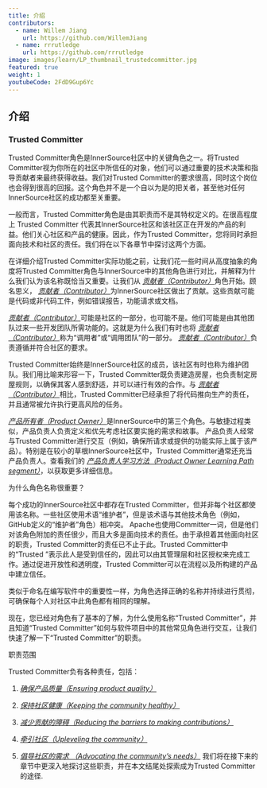 ```yaml
---
title: 介绍
contributors:
  - name: Willem Jiang
    url: https://github.com/WillemJiang
  - name: rrrutledge
    url: https://github.com/rrrutledge
image: images/learn/LP_thumbnail_trustedcommitter.jpg
featured: true
weight: 1
youtubeCode: 2FdD9Gup6Yc
---
```

<div class="sect1">
<h2 id="_介绍">介绍</h2>
<div class="sectionbody">
<div class="sect2">
<h3 id="_trusted_committer">Trusted Committer</h3>
<div class="paragraph">
<p>Trusted Committer角色是InnerSource社区中的关键角色之一。将Trusted Committer视为你所在的社区中所信任的对象，他们可以通过重要的技术决策和指导贡献者来最终获得收益。我们对Trusted Committer的要求很高，同时这个岗位也会得到很高的回报。这个角色并不是一个自以为是的把关者，甚至他对任何InnerSource社区的成功都至关重要。</p>
</div>
<div class="paragraph">
<p>一般而言，Trusted Committer角色是由其职责而不是其特权定义的。在很高程度上 Trusted Committer 代表其InnerSource社区和该社区正在开发的产品的利益。他们关心社区和产品的健康。因此，作为Trusted Committer，您将同时承担面向技术和社区的责任。我们将在以下各章节中探讨这两个方面。</p>
</div>
<div class="paragraph">
<p>在详细介绍Trusted Committer实际功能之前，让我们花一些时间从高度抽象的角度将Trusted Committer角色与InnerSource中的其他角色进行对比，并解释为什么我们认为该名称既恰当又重要。让我们从 <a href="https://innersourcecommons.org/resources/learningpath/contributor/zh/index"><em>贡献者（Contributor）</em></a>角色开始。顾名思义， <a href="https://innersourcecommons.org/resources/learningpath/contributor/zh/index"><em>贡献者（Contributor）</em></a>为InnerSource社区做出了贡献。这些贡献可能是代码或非代码工件，例如错误报告，功能请求或文档。</p>
</div>
<div class="paragraph">
<p><a href="https://innersourcecommons.org/resources/learningpath/contributor/zh/index"><em>贡献者（Contributor）</em></a>可能是社区的一部分，也可能不是。他们可能是由其他团队过来一些开发团队所需功能的。这就是为什么我们有时也将 <a href="https://innersourcecommons.org/resources/learningpath/contributor/zh/index"><em>贡献者（Contributor）</em></a>称为“调用者”或“调用团队”的一部分。 <a href="https://innersourcecommons.org/resources/learningpath/contributor/zh/index"><em>贡献者（Contributor）</em></a>负责遵循并符合社区的要求。</p>
</div>
<div class="paragraph">
<p>Trusted Committer始终是InnerSource社区的成员，该社区有时也称为维护团队。我们用比喻来形容一下，Trusted Committer既负责建造房屋，也负责制定房屋规则，以确保其客人感到舒适，并可以进行有效的合作。与 <a href="https://innersourcecommons.org/resources/learningpath/contributor/zh/index"><em>贡献者（Contributor）</em></a>相比，Trusted Committer已经承担了将代码推向生产的责任，并且通常被允许执行更高风险的任务。</p>
</div>
<div class="paragraph">
<p><a href="https://innersourcecommons.org/resources/learningpath/product-owner/index"><em>产品所有者（Product Owner）</em></a>是InnerSource中的第三个角色。与敏捷过程类似，产品负责人负责定义和优先考虑社区要实施的需求和故事。 产品负责人经常与Trusted Committer进行交互（例如，确保所请求或提供的功能实际上属于该产品）。特别是在较小的草根InnerSource社区中，Trusted Committer通常还充当产品负责人。查看我们的 <a href="https://innersourcecommons.org/resources/learningpath/product-owner/index"><em>产品负责人学习方法（Product Owner Learning Path segment）</em></a>，以获取更多详细信息。</p>
</div>
<div class="paragraph">
<p>为什么角色名称很重要？</p>
</div>
<div class="paragraph">
<p>每个成功的InnerSource社区中都存在Trusted Committer，但并非每个社区都使用该名称。一些社区使用术语“维护者”，但是该术语与其他技术角色（例如，GitHub定义的“维护者”角色）相冲突。 Apache也使用Committer一词，但是他们对该角色附加的责任很少，而且大多是面向技术的责任。由于承担着其他面向社区的职责，Trusted Committer的责任已不止于此。Trusted Committer中的“Trusted ”表示此人是受到信任的，因此可以由其管理层和社区授权来完成工作。通过促进开放性和透明度，Trusted Committer可以在流程以及所构建的产品中建立信任。</p>
</div>
<div class="paragraph">
<p>类似于命名在编写软件中的重要性一样，为角色选择正确的名称并持续进行贯彻，可确保每个人对社区中此角色都有相同的理解。</p>
</div>
<div class="paragraph">
<p>现在，您已经对角色有了基本的了解，为什么使用名称“Trusted Committer”，并且知道“Trusted Committer”如何与软件项目中的其他常见角色进行交互，让我们快速了解一下“Trusted Committer”的职责。</p>
</div>
<div class="paragraph">
<p>职责范围</p>
</div>
<div class="paragraph">
<p>Trusted Committer负有各种责任，包括：</p>
</div>
<div class="olist arabic">
<ol class="arabic">
<li>
<p><a href="https://innersourcecommons.org/resources/learningpath/trusted-committer/zh/02/"><em>确保产品质量（Ensuring product quality）</em></a></p>
</li>
<li>
<p><a href="https://innersourcecommons.org/resources/learningpath/trusted-committer/zh/03/"><em>保持社区健康（Keeping the community healthy）</em></a></p>
</li>
<li>
<p><a href="https://innersourcecommons.org/resources/learningpath/trusted-committer/zh/05/"><em>减少贡献的障碍（Reducing the barriers to making contributions）</em></a></p>
</li>
<li>
<p><a href="https://innersourcecommons.org/resources/learningpath/trusted-committer/zh/04/"><em>牵引社区（Upleveling the community）</em></a></p>
</li>
<li>
<p><a href="https://innersourcecommons.org/resources/learningpath/trusted-committer/zh/06/"><em>倡导社区的需求 （Advocating the community’s needs）</em></a>
我们将在接下来的章节中更深入地探讨这些职责，并在本文结尾处探索成为Trusted Committer的途径.</p>
</li>
</ol>
</div>
</div>
</div>
</div>
<!--- This file autogenerated from https://github.com/InnerSourceCommons/InnerSourceLearningPath/blob/master/scripts/generate_new_site_learning_path_markdown.js -->